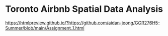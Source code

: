 # Toronto Airbnb Spatial Data Analysis
https://htmlpreview.github.io/?https://github.com/aidan-jeong/GGR276H5-Summer/blob/main/Assignment_1.html
